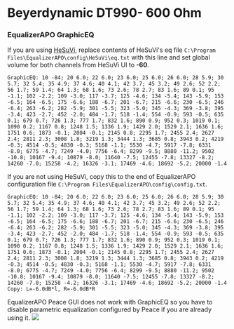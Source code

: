 # Beyerdynamic DT990- 600 Ohm
### EqualizerAPO GraphicEQ
If you are using [HeSuVi](https://sourceforge.net/projects/hesuvi/), replace contents of HeSuVi's eq file `C:\Program Files\EqualizerAPO\config\HeSuVi\eq.txt` with this line and set global volume for both channels from HeSuVi UI to **-60**.
```
GraphicEQ: 10 -84; 20 6.0; 22 6.0; 23 6.0; 25 6.0; 26 6.0; 28 5.9; 30 5.7; 32 5.4; 35 4.9; 37 4.6; 40 4.1; 42 3.7; 45 3.2; 49 2.6; 52 2.2; 56 1.7; 59 1.4; 64 1.3; 68 1.6; 73 2.6; 78 2.7; 83 1.6; 89 0.1; 95 -1.1; 102 -2.2; 109 -3.0; 117 -3.7; 125 -4.6; 134 -5.4; 143 -5.9; 153 -6.5; 164 -6.5; 175 -6.6; 188 -6.7; 201 -6.7; 215 -6.6; 230 -6.5; 246 -6.4; 263 -6.2; 282 -5.9; 301 -5.5; 323 -5.0; 345 -4.3; 369 -3.8; 395 -3.4; 423 -2.7; 452 -2.0; 484 -1.7; 518 -1.4; 554 -0.9; 593 -0.5; 635 0.1; 679 0.7; 726 1.3; 777 1.7; 832 1.6; 890 0.9; 952 0.3; 1019 0.1; 1090 0.2; 1167 0.8; 1248 1.5; 1336 1.9; 1429 2.0; 1529 2.1; 1636 1.6; 1751 0.6; 1873 -0.1; 2004 -0.1; 2145 0.8; 2295 1.7; 2455 2.4; 2627 2.4; 2811 2.3; 3008 1.8; 3219 1.3; 3444 1.3; 3685 0.8; 3943 0.2; 4219 -0.3; 4514 -0.5; 4830 -0.3; 5168 -1.1; 5530 -4.7; 5917 -7.8; 6331 -8.0; 6775 -4.7; 7249 -4.0; 7756 -6.4; 8299 -9.5; 8880 -11.2; 9502 -10.8; 10167 -9.4; 10879 -8.0; 11640 -7.5; 12455 -7.8; 13327 -8.2; 14260 -7.0; 15258 -4.2; 16326 -3.1; 17469 -4.6; 18692 -5.2; 20000 -1.4
```
If you are not using HeSuVi, copy this to the end of EqualizerAPO configuration file `C:\Program Files\EqualizerAPO\config\config.txt`.
```
GraphicEQ: 10 -84; 20 6.0; 22 6.0; 23 6.0; 25 6.0; 26 6.0; 28 5.9; 30 5.7; 32 5.4; 35 4.9; 37 4.6; 40 4.1; 42 3.7; 45 3.2; 49 2.6; 52 2.2; 56 1.7; 59 1.4; 64 1.3; 68 1.6; 73 2.6; 78 2.7; 83 1.6; 89 0.1; 95 -1.1; 102 -2.2; 109 -3.0; 117 -3.7; 125 -4.6; 134 -5.4; 143 -5.9; 153 -6.5; 164 -6.5; 175 -6.6; 188 -6.7; 201 -6.7; 215 -6.6; 230 -6.5; 246 -6.4; 263 -6.2; 282 -5.9; 301 -5.5; 323 -5.0; 345 -4.3; 369 -3.8; 395 -3.4; 423 -2.7; 452 -2.0; 484 -1.7; 518 -1.4; 554 -0.9; 593 -0.5; 635 0.1; 679 0.7; 726 1.3; 777 1.7; 832 1.6; 890 0.9; 952 0.3; 1019 0.1; 1090 0.2; 1167 0.8; 1248 1.5; 1336 1.9; 1429 2.0; 1529 2.1; 1636 1.6; 1751 0.6; 1873 -0.1; 2004 -0.1; 2145 0.8; 2295 1.7; 2455 2.4; 2627 2.4; 2811 2.3; 3008 1.8; 3219 1.3; 3444 1.3; 3685 0.8; 3943 0.2; 4219 -0.3; 4514 -0.5; 4830 -0.3; 5168 -1.1; 5530 -4.7; 5917 -7.8; 6331 -8.0; 6775 -4.7; 7249 -4.0; 7756 -6.4; 8299 -9.5; 8880 -11.2; 9502 -10.8; 10167 -9.4; 10879 -8.0; 11640 -7.5; 12455 -7.8; 13327 -8.2; 14260 -7.0; 15258 -4.2; 16326 -3.1; 17469 -4.6; 18692 -5.2; 20000 -1.4
Copy: L=-6.0dB*l, R=-6.0dB*R
```
EqualizerAPO Peace GUI does not work with GraphicEQ so you have to disable parametric equalization configured by Peace if you are already using it.
![](https://raw.githubusercontent.com/jaakkopasanen/AutoEq/master/results/Sonoma%20Model%20One/headphoncecom/onear/Beyerdynamic%20DT990-%20600%20Ohm/Beyerdynamic%20DT990-%20600%20Ohm.png)
